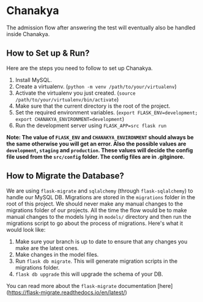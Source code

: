 # Chanakya
The admission flow after answering the test will eventually also be handled inside Chanakya.

## How to Set up & Run?
Here are the steps you need to follow to set up Chanakya.

1. Install MySQL.
2. Create a virtualenv. (`python -m venv /path/to/your/virtualenv`)
3. Activate the virtualenv you just created. (`source /path/to/your/virtualenv/bin/activate`)
4. Make sure that the current directory is the root of the project.
5. Set the required environment variables. (`export FLASK_ENV=development; export CHANAKYA_ENVIRONMENT=development`)
6. Run the development server using `FLASK_APP=src flask run`

**Note: The value of `FLASK_ENV` and `CHANAKYA_ENVIRONMENT` should always be the same otherwise you will get an error. Also the possible values are `development`, `staging` and `production`. These values will decide the config file used from the `src/config` folder. The config files are in .gitginore.**

## How to Migrate the Database?
We are using `flask-migrate` and `sqlalchemy` (through `flask-sqlalchemy`) to handle our MySQL DB. Migrations are stored in the `migrations` folder in the root of this project. We should never make any manual changes to the migrations folder of our projects. All the time the flow would be to make manual changes to the models lying in `models/` directory and then run the migrations script to go about the process of migrations. Here's what it would look like:

1. Make sure your branch is up to date to ensure that any changes you make are the latest ones.
2. Make changes in the model files.
3. Run `flask db migrate`. This will generate migration scripts in the migrations folder.
4. `flask db upgrade` this will upgrade the schema of your DB.

You can read more about the `flask-migrate` documentation [here] (https://flask-migrate.readthedocs.io/en/latest/)
